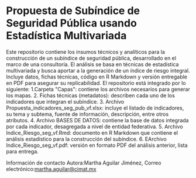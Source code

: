 # Propuesta de Subíndice de Seguridad Pública usando Estadística Multivariada
Este repositorio contiene los insumos técnicos y analíticos para la construcción de un subíndice de seguridad pública, desarrollado en el marco de una consultoría. 
El análisis se basa en técnicas de estadística multivariada y busca aportar a la generación de un índice de riesgo integral. Incluye datos, fichas técnicas, código en R Markdown y versión entregable en PDF para asegurar su replicabilidad.
El repositorio está integrado por lo siguiente:
1.Carpeta "Capas": contiene los archivos necesarios para generar los mapas.
2. Fichas técnicas (metadatos): describen cada uno de los indicadores que integran el subíndice.
3. Archivo Propuesta_indicadores_seg_pub_vf.xlsx: incluye el listado de indicadores, su tema y subtema, fuente de información, descripción, entre otros atributos.
4. Archivo BASES DE DATOS: contiene la base de datos integrada por cada indicador, desagregada a nivel de entidad federativa.
5. Archivo Indice_Riesgo_seg_vf.Rmd: documento en R Markdown que contiene el análisis estadístico para la construcción del subíndice.
6. EArchivo Indice_Riesgo_seg_vf.pdf: versión en formato PDF del análisis anterior, lista para entrega.

Información de contacto
Autora:Martha Aguilar Jiménez, Correo electrónico:martha.aguilar@cimat.mx
